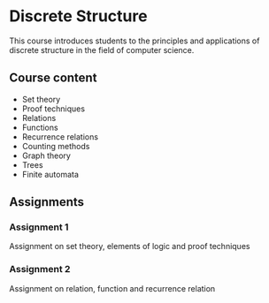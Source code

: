 # Discrete Structure
This course introduces students to the principles and applications of discrete structure in the field of computer science.

## Course content
- Set theory
- Proof techniques
- Relations
- Functions
- Recurrence relations
- Counting methods
- Graph theory
- Trees
- Finite automata

## Assignments
### Assignment 1
Assignment on set theory, elements of logic and proof techniques

### Assignment 2
Assignment on relation, function and recurrence relation
